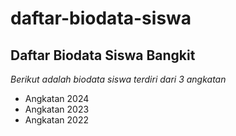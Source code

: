 daftar-biodata-siswa
==
Daftar Biodata Siswa Bangkit
--
*Berikut adalah biodata siswa terdiri dari 3 angkatan*
- Angkatan 2024
- Angkatan 2023
- Angkatan 2022
